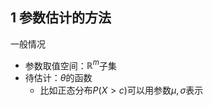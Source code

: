## 1 参数估计的方法
一般情况
- 参数取值空间：$\mathbb R^m$子集
- 待估计：$\theta$的函数
  - 比如正态分布$P(X>c)$可以用参数$\mu, \sigma$表示
